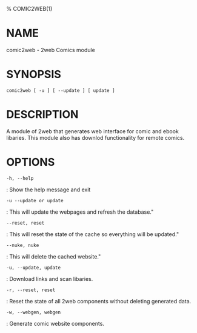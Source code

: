 % COMIC2WEB(1)

NAME
====

comic2web - 2web Comics module

SYNOPSIS
========

`comic2web [ -u ] [ --update ] [ update ]`

DESCRIPTION
===========

A module of 2web that generates web interface for comic and ebook libaries. This module also has downlod functionality for remote comics.

OPTIONS
=======

`-h, --help`

:   Show the help message and exit

`-u --update or update`

:  This will update the webpages and refresh the database."

`--reset, reset`

:  This will reset the state of the cache so everything will be updated."

`--nuke, nuke`

:   This will delete the cached website."

`-u, --update, update`

:   Download links and scan libaries.

`-r, --reset, reset`

:   Reset the state of all 2web components without deleting generated data.

`-w, --webgen, webgen`

:   Generate comic website components.
